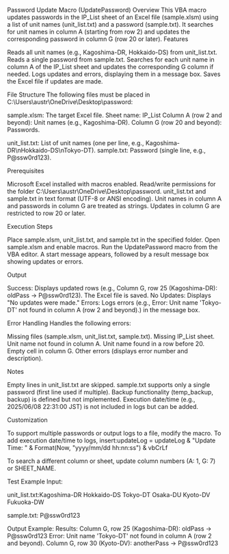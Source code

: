 Password Update Macro (UpdatePassword)
Overview
This VBA macro updates passwords in the IP_List sheet of an Excel file (sample.xlsm) using a list of unit names (unit_list.txt) and a password (sample.txt). It searches for unit names in column A (starting from row 2) and updates the corresponding password in column G (row 20 or later).
Features

Reads all unit names (e.g., Kagoshima-DR, Hokkaido-DS) from unit_list.txt.
Reads a single password from sample.txt.
Searches for each unit name in column A of the IP_List sheet and updates the corresponding G column if needed.
Logs updates and errors, displaying them in a message box.
Saves the Excel file if updates are made.

File Structure
The following files must be placed in C:\Users\austr\OneDrive\Desktop\password\:

sample.xlsm: The target Excel file.
Sheet name: IP_List
Column A (row 2 and beyond): Unit names (e.g., Kagoshima-DR).
Column G (row 20 and beyond): Passwords.


unit_list.txt: List of unit names (one per line, e.g., Kagoshima-DR\nHokkaido-DS\nTokyo-DT).
sample.txt: Password (single line, e.g., P@ssw0rd123).

Prerequisites

Microsoft Excel installed with macros enabled.
Read/write permissions for the folder C:\Users\austr\OneDrive\Desktop\password\.
unit_list.txt and sample.txt in text format (UTF-8 or ANSI encoding).
Unit names in column A and passwords in column G are treated as strings.
Updates in column G are restricted to row 20 or later.

Execution Steps

Place sample.xlsm, unit_list.txt, and sample.txt in the specified folder.
Open sample.xlsm and enable macros.
Run the UpdatePassword macro from the VBA editor.
A start message appears, followed by a result message box showing updates or errors.

Output

Success: Displays updated rows (e.g., Column G, row 25 (Kagoshima-DR): oldPass → P@ssw0rd123). The Excel file is saved.
No Updates: Displays "No updates were made."
Errors: Logs errors (e.g., Error: Unit name 'Tokyo-DT' not found in column A (row 2 and beyond).) in the message box.

Error Handling
Handles the following errors:

Missing files (sample.xlsm, unit_list.txt, sample.txt).
Missing IP_List sheet.
Unit name not found in column A.
Unit name found in a row before 20.
Empty cell in column G.
Other errors (displays error number and description).

Notes

Empty lines in unit_list.txt are skipped.
sample.txt supports only a single password (first line used if multiple).
Backup functionality (temp_backup, backup) is defined but not implemented.
Execution date/time (e.g., 2025/06/08 22:31:00 JST) is not included in logs but can be added.

Customization

To support multiple passwords or output logs to a file, modify the macro.
To add execution date/time to logs, insert:updateLog = updateLog & "Update Time: " & Format(Now, "yyyy/mm/dd hh:nn:ss") & vbCrLf


To search a different column or sheet, update column numbers (A: 1, G: 7) or SHEET_NAME.

Test Example
Input:

unit_list.txt:Kagoshima-DR
Hokkaido-DS
Tokyo-DT
Osaka-DU
Kyoto-DV
Fukuoka-DW


sample.txt: P@ssw0rd123

Output Example:
Results:
Column G, row 25 (Kagoshima-DR): oldPass → P@ssw0rd123
Error: Unit name 'Tokyo-DT' not found in column A (row 2 and beyond).
Column G, row 30 (Kyoto-DV): anotherPass → P@ssw0rd123
